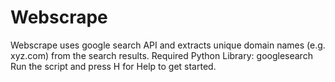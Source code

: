 # Webscrape
Webscrape uses google search API and extracts unique domain names (e.g. xyz.com) from the search results.
Required Python Library: googlesearch
Run the script and press H for Help to get started.
